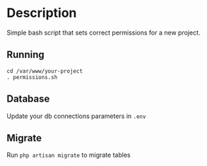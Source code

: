 # Description
Simple bash script that sets correct permissions for a new project.

Running
------------
```
cd /var/www/your-project
. permissions.sh
```

Database
------------
Update your db connections parameters in `.env`

Migrate
------------
Run `php artisan migrate` to migrate tables
